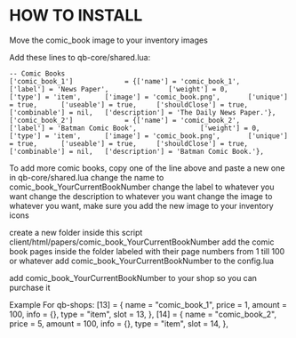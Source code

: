 # HOW TO INSTALL
Move the comic_book image to your inventory images

Add these lines to qb-core/shared.lua:

    -- Comic Books
	['comic_book_1'] 			 = {['name'] = 'comic_book_1', 				['label'] = 'News Paper', 				['weight'] = 0, 		['type'] = 'item', 		['image'] = 'comic_book.png', 		['unique'] = true, 		['useable'] = true, 	['shouldClose'] = true,	   ['combinable'] = nil,   ['description'] = 'The Daily News Paper.'},
	['comic_book_2'] 			 = {['name'] = 'comic_book_2', 				['label'] = 'Batman Comic Book', 				['weight'] = 0, 		['type'] = 'item', 		['image'] = 'comic_book.png', 		['unique'] = true, 		['useable'] = true, 	['shouldClose'] = true,	   ['combinable'] = nil,   ['description'] = 'Batman Comic Book.'},

To add more comic books, copy one of the line above and paste a new one in qb-core/shared.lua
change the name to comic_book_YourCurrentBookNumber
change the label to whatever you want
change the description to whatever you want
change the image to whatever you want, make sure you add the new image to your inventory icons

create a new folder inside this script client/html/papers/comic_book_YourCurrentBookNumber
add the comic book pages inside the folder labeled with their page numbers from 1 till 100 or whatever
add comic_book_YourCurrentBookNumber to the config.lua

add comic_book_YourCurrentBookNumber to your shop so you can purchase it

Example For qb-shops:
		[13] = {
            name = "comic_book_1",
            price = 1,
            amount = 100,
            info = {},
            type = "item",
            slot = 13,
        },
        [14] = {
            name = "comic_book_2",
            price = 5,
            amount = 100,
            info = {},
            type = "item",
            slot = 14,
        },